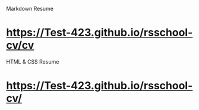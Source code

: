 Markdown Resume
# https://Test-423.github.io/rsschool-cv/cv

HTML & CSS Resume
# https://Test-423.github.io/rsschool-cv/
